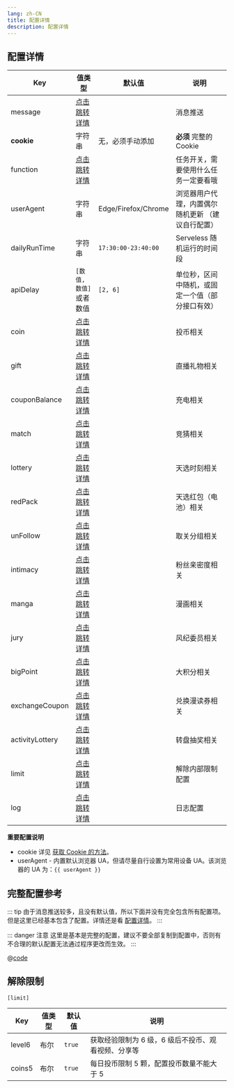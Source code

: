 ```yaml
---
lang: zh-CN
title: 配置详情
description: 配置详情
---
```


## 配置详情

| Key             | 值类型                                | 默认值              | 说明                                              |
| --------------- | ------------------------------------- | ------------------- | ------------------------------------------------- |
| message         | [点击跳转详情](./message.md)          |                     | 消息推送                                          |
| **cookie**      | 字符串                                | 无，必须手动添加    | **必须** 完整的 Cookie                            |
| function        | [点击跳转详情](./func.md)             |                     | 任务开关，需要使用什么任务一定要看哦              |
| userAgent       | 字符串                                | Edge/Firefox/Chrome | 浏览器用户代理，内置偶尔随机更新 （建议自行配置） |
| dailyRunTime    | 字符串                                | `17:30:00-23:40:00` | Serveless 随机运行的时间段                        |
| apiDelay        | `[数值, 数值]`或者数值                | `[2, 6]`            | 单位秒，区间中随机，或固定一个值（部分接口有效）  |
| coin            | [点击跳转详情](./func.md#投币)        |                     | 投币相关                                          |
| gift            | [点击跳转详情](./func.md#直播间礼物)  |                     | 直播礼物相关                                      |
| couponBalance   | [点击跳转详情](./func.md#使用-b-币券) |                     | 充电相关                                          |
| match           | [点击跳转详情](./func.md#竞猜)        |                     | 竞猜相关                                          |
| lottery         | [点击跳转详情](./func.md#天选时刻)    |                     | 天选时刻相关                                      |
| redPack         | [点击跳转详情](./func.md#天选红包)    |                     | 天选红包（电池）相关                              |
| unFollow        | [点击跳转详情](./func.md#取关分组)    |                     | 取关分组相关                                      |
| intimacy        | [点击跳转详情](./func.md#粉丝亲密度)  |                     | 粉丝亲密度相关                                    |
| manga           | [点击跳转详情](./func.md#漫画任务)    |                     | 漫画相关                                          |
| jury            | [点击跳转详情](./func.md#风纪委员)    |                     | 风纪委员相关                                      |
| bigPoint        | [点击跳转详情](./func.md#大积分)      |                     | 大积分相关                                        |
| exchangeCoupon  | [点击跳转详情](./func.md#兑换漫读券)  |                     | 兑换漫读券相关                                    |
| activityLottery | [点击跳转详情](./func.md#转盘抽奖)    |                     | 转盘抽奖相关                                      |
| limit           | [点击跳转详情](#解除限制)             |                     | 解除内部限制配置                                  |
| log             | [点击跳转详情](./logger.md)           |                     | 日志配置                                          |

**重要配置说明**

- cookie 详见 [获取 Cookie 的方法](./get_value.md#获取-cookie-的方法)。
- userAgent - 内置默认浏览器 UA，但请尽量自行设置为常用设备 UA。该浏览器的 UA 为：<code>{{ userAgent }}</code>

## 完整配置参考

::: tip
由于消息推送较多，且没有默认值，所以下面并没有完全包含所有配置项。但是这里已经基本包含了配置。详情还是看 [配置详情](./func.md)。
:::

::: danger 注意
这里是基本是完整的配置，建议不要全部复制到配置中，否则有不合理的默认配置无法通过程序更改而生效。
:::

@[code](./all_all.json5)

<script setup>
import { ref, onMounted } from "vue";

const userAgent = ref('');

onMounted(() => {
  userAgent.value = navigator.userAgent;
});
</script>

## 解除限制

`[limit]`

| Key    | 值类型 | 默认值 | 说明                                                |
| ------ | ------ | ------ | --------------------------------------------------- |
| level6 | 布尔   | `true` | 获取经验限制为 6 级，6 级后不投币、观看视频、分享等 |
| coins5 | 布尔   | `true` | 每日投币限制 5 颗，配置投币数量不能大于 5           |
